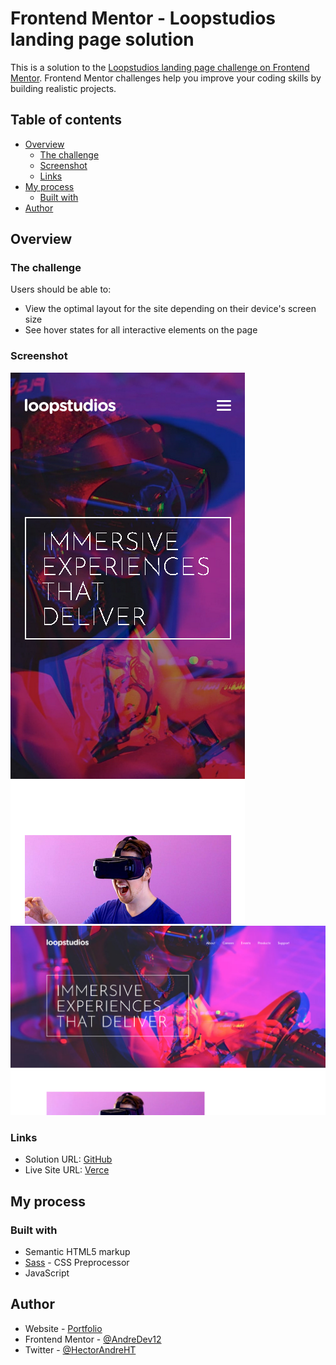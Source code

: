 # Frontend Mentor - Loopstudios landing page solution

This is a solution to the [Loopstudios landing page challenge on Frontend Mentor](https://www.frontendmentor.io/challenges/loopstudios-landing-page-N88J5Onjw). Frontend Mentor challenges help you improve your coding skills by building realistic projects. 

## Table of contents

- [Overview](#overview)
  - [The challenge](#the-challenge)
  - [Screenshot](#screenshot)
  - [Links](#links)
- [My process](#my-process)
  - [Built with](#built-with)
- [Author](#author)

## Overview

### The challenge

Users should be able to:

- View the optimal layout for the site depending on their device's screen size
- See hover states for all interactive elements on the page

### Screenshot

![](./src/assets/screenshot/Screenshot%20Loopstudios%20landing%20page%20mobile.png)
![](./src/assets/screenshot/Screenshot%20Loopstudios%20landing%20page%20desktop.png)

### Links

- Solution URL: [GitHub](https://github.com/AndreDev12/Loopstudios-landing-page)
- Live Site URL: [Verce]()

## My process

### Built with

- Semantic HTML5 markup
- [Sass](https://sass-lang.com/) - CSS Preprocessor
- JavaScript

## Author

- Website - [Portfolio](https://andredev.vercel.app/)
- Frontend Mentor - [@AndreDev12](https://www.frontendmentor.io/profile/AndreDev12)
- Twitter - [@HectorAndreHT](https://twitter.com/HectorAndreHT)